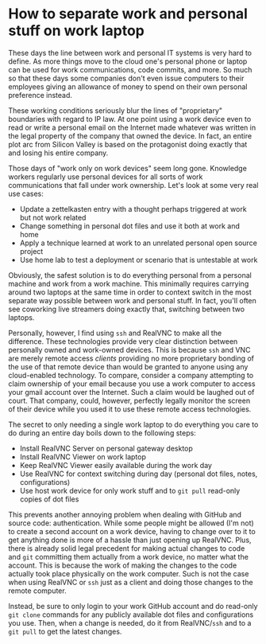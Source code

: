 # How to separate work and personal stuff on work laptop

These days the line between work and personal IT systems is very hard to define. As more things move to the cloud one's personal phone or laptop can be used for work communications, code commits, and more. So much so that these days some companies don't even issue computers to their employees giving an allowance of money to spend on their own personal preference instead.

These working conditions seriously blur the lines of "proprietary" boundaries with regard to IP law. At one point using a work device even to read or write a personal email on the Internet made whatever was written in the legal property of the company that owned the device. In fact, an entire plot arc from Silicon Valley is based on the protagonist doing exactly that and losing his entire company.

Those days of "work only on work devices" seem long gone. Knowledge workers regularly use personal devices for all sorts of work communications that fall under work ownership. Let's look at some very real use cases:

* Update a zettelkasten entry with a thought perhaps triggered at work but not work related
* Change something in personal dot files and use it both at work and home
* Apply a technique learned at work to an unrelated personal open source project
* Use home lab to test a deployment or scenario that is untestable at work

Obviously, the safest solution is to do everything personal from a personal machine and work from a work machine. This minimally requires carrying around two laptops at the same time in order to context switch in the most separate way possible between work and personal stuff. In fact, you'll often see coworking live streamers doing exactly that, switching between two laptops.

Personally, however, I find using `ssh` and RealVNC to make all the difference. These technologies provide very clear distinction between personally owned and work-owned devices. This is because `ssh` and VNC are merely remote access *clients* providing no more proprietary bonding of the use of that remote device than would be granted to anyone using any cloud-enabled technology. To compare, consider a company attempting to claim ownership of your email because you use a work computer to access your gmail account over the Internet. Such a claim would be laughed out of court. That company, could, however, perfectly legally monitor the screen of their device while you used it to use these remote access technologies.

The secret to only needing a single work laptop to do everything you care to do during an entire day boils down to the following steps:

* Install RealVNC Server on personal gateway desktop
* Install RealVNC Viewer on work laptop
* Keep RealVNC Viewer easily available during the work day
* Use RealVNC for context switching during day (personal dot files, notes, configurations)
* Use host work device for only work stuff and to `git pull` read-only copies of dot files

This prevents another annoying problem when dealing with GitHub and source code: authentication. While some people might be allowed (I'm not) to create a second account on a work device, having to change over to it to get anything done is more of a hassle than just opening up RealVNC. Plus, there is already solid legal precedent for making actual changes to code and `git` committing them actually from a work device, no matter what the account. This is because the work of making the changes to the code actually took place physically on the work computer. Such is not the case when using RealVNC or `ssh` just as a client and doing those changes to the remote computer.

Instead, be sure to only login to your work GitHub account and do read-only `git clone` commands for any publicly available dot files and configurations you use. Then, when a change is needed, do it from RealVNC/`ssh` and to a `git pull` to get the latest changes.
